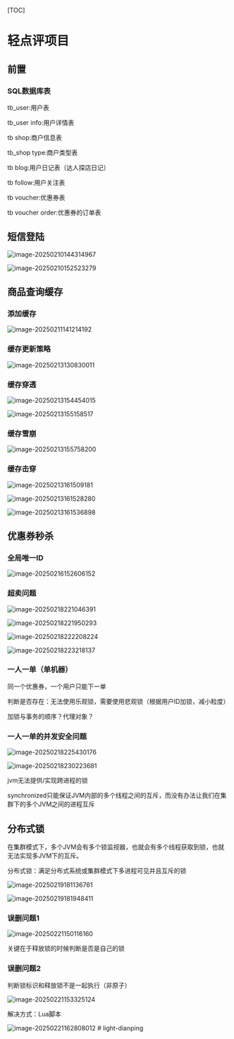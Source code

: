[TOC]



# 轻点评项目

## 前置

### SQL数据库表

tb_user:用户表

tb_user info:用户详情表

tb shop:商户信息表

tb_shop type:商户类型表

tb blog:用户日记表（达人探店日记）

tb follow:用户关注表

tb voucher:优惠券表

tb voucher order:优惠券的订单表



## 短信登陆

![image-20250210144314967](C:\Users\Makehan\AppData\Roaming\Typora\typora-user-images\image-20250210144314967.png)

![image-20250210152523279](C:\Users\Makehan\AppData\Roaming\Typora\typora-user-images\image-20250210152523279.png)



## 商品查询缓存

### 添加缓存

![image-20250211141214192](C:\Users\Makehan\AppData\Roaming\Typora\typora-user-images\image-20250211141214192.png)



### 缓存更新策略

![image-20250213130830011](C:\Users\Makehan\AppData\Roaming\Typora\typora-user-images\image-20250213130830011.png)



### 缓存穿透

![image-20250213154454015](C:\Users\Makehan\AppData\Roaming\Typora\typora-user-images\image-20250213154454015.png)

![image-20250213155158517](C:\Users\Makehan\AppData\Roaming\Typora\typora-user-images\image-20250213155158517.png)



### 缓存雪崩

![image-20250213155758200](C:\Users\Makehan\AppData\Roaming\Typora\typora-user-images\image-20250213155758200.png)



### 缓存击穿

![image-20250213161509181](C:\Users\Makehan\AppData\Roaming\Typora\typora-user-images\image-20250213161509181.png)

![image-20250213161528280](C:\Users\Makehan\AppData\Roaming\Typora\typora-user-images\image-20250213161528280.png)

![image-20250213161536898](C:\Users\Makehan\AppData\Roaming\Typora\typora-user-images\image-20250213161536898.png)



## 优惠券秒杀

### 全局唯一ID

![image-20250216152606152](C:\Users\Makehan\AppData\Roaming\Typora\typora-user-images\image-20250216152606152.png)



### 超卖问题

![image-20250218221046391](C:\Users\Makehan\AppData\Roaming\Typora\typora-user-images\image-20250218221046391.png)

![image-20250218221950293](C:\Users\Makehan\AppData\Roaming\Typora\typora-user-images\image-20250218221950293.png)

![image-20250218222208224](C:\Users\Makehan\AppData\Roaming\Typora\typora-user-images\image-20250218222208224.png)

![image-20250218223218137](C:\Users\Makehan\AppData\Roaming\Typora\typora-user-images\image-20250218223218137.png)



### 一人一单（单机器）

同一个优惠券，一个用户只能下一单

判断是否存在：无法使用乐观锁，需要使用悲观锁（根据用户ID加锁，减小粒度）

加锁与事务的顺序？代理对象？



### 一人一单的并发安全问题

![image-20250218225430176](C:\Users\Makehan\AppData\Roaming\Typora\typora-user-images\image-20250218225430176.png)

![image-20250218230223681](C:\Users\Makehan\AppData\Roaming\Typora\typora-user-images\image-20250218230223681.png)

jvm无法提供/实现跨进程的锁

synchronized只能保证JVM内部的多个线程之间的互斥，而没有办法让我们在集群下的多个JVM之间的进程互斥



## 分布式锁

在集群模式下，多个JVM会有多个锁监视器，也就会有多个线程获取到锁，也就无法实现多JVM下的互斥。

分布式锁：满足分布式系统或集群模式下多进程可见并且互斥的锁

![image-20250219181136761](C:\Users\Makehan\AppData\Roaming\Typora\typora-user-images\image-20250219181136761.png)

![image-20250219181948411](C:\Users\Makehan\AppData\Roaming\Typora\typora-user-images\image-20250219181948411.png)



### 误删问题1

![image-20250221150116160](C:\Users\Makehan\AppData\Roaming\Typora\typora-user-images\image-20250221150116160.png)

关键在于释放锁的时候判断是否是自己的锁



### 误删问题2

判断锁标识和释放锁不是一起执行（非原子）

![image-20250221153325124](C:\Users\Makehan\AppData\Roaming\Typora\typora-user-images\image-20250221153325124.png)



解决方式：Lua脚本

![image-20250221162808012](C:\Users\Makehan\AppData\Roaming\Typora\typora-user-images\image-20250221162808012.png)
#   l i g h t - d i a n p i n g  
 